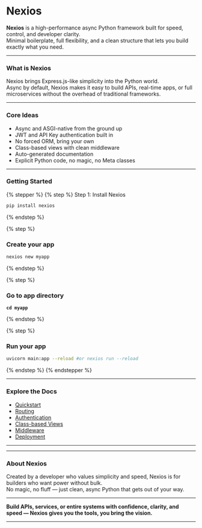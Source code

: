 # Nexios

**Nexios** is a high-performance async Python framework built for speed, control, and developer clarity.\
Minimal boilerplate, full flexibility, and a clean structure that lets you build exactly what you need.

***

### What is Nexios

Nexios brings Express.js-like simplicity into the Python world.\
Async by default, Nexios makes it easy to build APIs, real-time apps, or full microservices without the overhead of traditional frameworks.

***

### Core Ideas

* Async and ASGI-native from the ground up
* JWT and API Key authentication built in
* No forced ORM, bring your own
* Class-based views with clean middleware
* Auto-generated documentation
* Explicit Python code, no magic, no Meta classes

***

### Getting Started

{% stepper %}
{% step %}
Step 1: Install Nexios

```sh
pip install nexios
```
{% endstep %}

{% step %}
### Create your app

```sh
nexios new myapp
```
{% endstep %}

{% step %}
### Go to app directory&#x20;

<pre class="language-sh"><code class="lang-sh"><strong>cd myapp
</strong></code></pre>
{% endstep %}

{% step %}
### Run your app

```sh
uvicorn main:app --reload #or nexios run --reload
```
{% endstep %}
{% endstepper %}

***

### Explore the Docs

* [Quickstart](./#what-is-nexios)
* [Routing](https://chatgpt.com/c/routing.md)
* [Authentication](features/authentication/)
* [Class-based Views](features/class-based-views/)
* [Middleware](core-concepts/middleware.md)
* [Deployment](https://chatgpt.com/c/deploy.md)

***



***

### About Nexios

Created by a developer who values simplicity and speed, Nexios is for builders who want power without bulk.\
No magic, no fluff — just clean, async Python that gets out of your way.

***

**Build APIs, services, or entire systems with confidence, clarity, and speed — Nexios gives you the tools, you bring the vision.**

***

